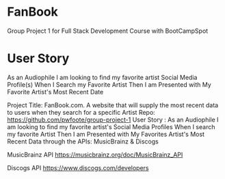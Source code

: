 # FanBook
Group Project 1 for Full Stack Development Course with BootCampSpot

# User Story
As an Audiophile I am looking to find my favorite artist Social Media Profile(s) When I Search my Favorite Artist Then I am Presented with My Favorite Artist's Most Recent Date

Project Title: FanBook.com. A website that will supply the most recent data to users when they search for a specific Artist Repo: https://github.com/pwfoote/group-project-1 User Story : As an Audiophile I am looking to find my favorite artist's Social Media Profiles When I search my favorite Artist Then I am Presented with My Favorites Artist's Most Recent Data through the APIs: MusicBrainz & Discogs

MusicBrainz API
https://musicbrainz.org/doc/MusicBrainz_API

Discogs API
https://www.discogs.com/developers